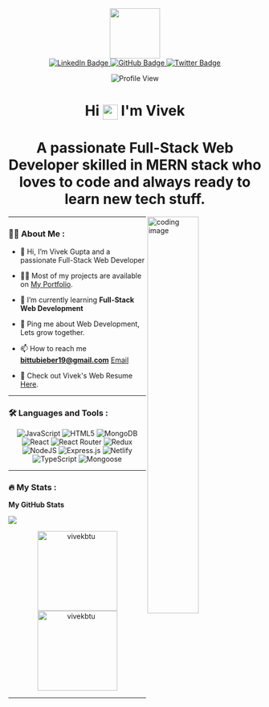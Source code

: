 <div id="header" align="center">
  <img src="https://media.giphy.com/media/Q2T7BXRiDFPJcPoA7Z/giphy.gif" width="100"/>
</div>
       
<div id="badges" align="center">
  <a href="https://www.linkedin.com/in/vivek-gupta-a89361233">
    <img src="https://img.shields.io/badge/LinkedIn-blue?style=for-the-badge&logo=linkedin&logoColor=white" alt="LinkedIn Badge"/>
  </a>
  <a href="https://github.com/vivekbtu">
    <img src="https://img.shields.io/badge/GitHub-red?style=for-the-badge&logo=GitHub&logoColor=white" alt="GitHub Badge"/>
  </a>
  <a href="https://twitter.com/bittubieber19?t=kRVrRQahKvZh7SNXmiRvvg&s=09">
    <img src="https://img.shields.io/badge/Twitter-blue?style=for-the-badge&logo=twitter&logoColor=white" alt="Twitter Badge"/>
  </a>


  
  ![Profile View](https://komarev.com/ghpvc/?username=vivekbtu&color=orange&style=flat)
</div>

 
<h1 align="center">
  Hi
  <img align="center" src="https://media.giphy.com/media/hvRJCLFzcasrR4ia7z/giphy.gif" width="30px"/>
  I'm Vivek 
</h1>

<!-- Some Description About me  -->

<h1 align="center">
  A passionate Full-Stack Web Developer skilled in MERN stack who loves to code and always ready to learn new tech stuff.
</h1>



<!-- <h2 align="left", style="margin-bottom:10px">About me</h2>
<h3>
A passionate Full-Stack Web Developer skilled in MERN stack who loves to code and always ready to learn new tech stuff.
</h3> -->

<img align="right" alt="coding image" width="45%" src="https://media.giphy.com/media/dWesBcTLavkZuG35MI/giphy.gif">



---

### :woman_technologist: About Me :

- 👋 Hi, I’m Vivek Gupta and a passionate Full-Stack Web Developer

- 👨‍💻 Most of my projects are available on [My Portfolio](https://vivekbtu.github.io/).
 
- 🌱 I’m currently learning **Full-Stack Web Development**
 
- 💬 Ping me about Web Development, Lets grow together.
 
- 📫 How to reach me **bittubieber19@gmail.com** [Email](https://mail.google.com/mail/u/0/#inbox?compose=new) 

- 📙 Check out Vivek's Web Resume [Here](https://drive.google.com/file/d/1b9mWpCnavIn72uX06Ti2PPeGHXWO4nZx/view?usp=sharing).
---

### :hammer_and_wrench: Languages and Tools :

<div align="center">
  
![JavaScript](https://img.shields.io/badge/javascript-%23323330.svg?style=for-the-badge&logo=javascript&logoColor=%23F7DF1E) 
![HTML5](https://img.shields.io/badge/html5-%23E34F26.svg?style=for-the-badge&logo=html5&logoColor=white) 
![MongoDB](https://img.shields.io/badge/MongoDB-%234ea94b.svg?style=for-the-badge&logo=mongodb&logoColor=white) 
![React](https://img.shields.io/badge/react-%2320232a.svg?style=for-the-badge&logo=react&logoColor=%2361DAFB) 
![React Router](https://img.shields.io/badge/React_Router-CA4245?style=for-the-badge&logo=react-router&logoColor=white) 
![Redux](https://img.shields.io/badge/redux-%23593d88.svg?style=for-the-badge&logo=redux&logoColor=white)
![NodeJS](https://img.shields.io/badge/node.js-6DA55F?style=for-the-badge&logo=node.js&logoColor=white) 
![Express.js](https://img.shields.io/badge/express.js-%23404d59.svg?style=for-the-badge&logo=express&logoColor=%2361DAFB)
![Netlify](https://img.shields.io/badge/netlify-%23000000.svg?style=for-the-badge&logo=netlify&logoColor=#00C7B7) 
![TypeScript](https://img.shields.io/badge/typescript-%23007ACC.svg?style=for-the-badge&logo=typescript&logoColor=white)
![Mongoose](https://img.shields.io/badge/mongoose-%23000000.svg?style=for-the-badge&logo=mongoose&logoColor=%2361DAFB)
  
</div>


---

<!-- ### : My Trophy :

[![Ryo-ma's github trophy](https://github-profile-trophy.vercel.app/?username=vivekbtu&row=1)](https://github.com/ryo-ma/github-profile-trophy)

--- -->

### :fire: My Stats :

<b>My GitHub Stats</b>

<!-- GIT HUB STATS  -->


<!-- ----
---- -->




<!-- <a>
  <img align="center" src="https://github-readme-stats.vercel.app/api/top-langs/?username=vivekbtu&layout=compact&show_icons=true&theme=radical" alt="Most Language" height="159" />
</a> -->


<a href="http://www.github.com/vivekbtu"><img src="https://github-readme-streak-stats.herokuapp.com/?user=vivekbtu&stroke=ffffff&background=000000&ring=0891b2&fire=0891b2&currStreakNum=ffffff&currStreakLabel=0891b2&sideNums=ffffff&sideLabels=ffffff&dates=ffffff&hide_border=true" /></a>

<!-- <a href="http://www.github.com/vivekbtu"><img src="https://activity-graph.herokuapp.com/graph?username=vivekbtu&bg_color=000000&color=ffffff&line=0891b2&point=ffffff&area_color=000000&area=true&hide_border=true&custom_title=GitHub%20Commits%20Graph" alt="GitHub Commits Graph" /></a> -->

<!-- Git Graph  -->
<!-- Do Uncomment this part  -->
<!-- <a href="http://www.github.com/vivekbtu">
  <img src="https://github-readme-activity-graph.cyclic.app/graph?username=vivekbtu&point=f007d8&line=f0cd07&area_color=310938&theme=react-dark" alt="GitHub Commits Graph" />
</a> -->

<!-- <a> Language tool
   <img align="center" src="https://github-readme-stats-git-masterrstaa-rickstaa.vercel.app/api/top-langs/?username=vivekbtu&theme=radical&hide_border=true&include_all_commits=false&count_private=true" alt="Git stats" height="159" />
</a> -->

<p align="center" >
    <img align="center" src="https://github-readme-stats.vercel.app/api/top-langs/?username=vivekbtu&layout=compact&show_icons=true&theme=radical" alt="vivekbtu" height="159" />
    <img align="center" src="https://github-readme-stats.vercel.app/api?username=vivekbtu&show_icons=true&theme=radical" alt="vivekbtu" height="159" />
</p>


---

<!-- ### :writing_hand: Blog Posts : -->


<!---
vivekbtu/vivekbtu is a ✨ special ✨ repository because its `README.md` (this file) appears on your GitHub profile.
You can click the Preview link to take a look at your changes.
--->
